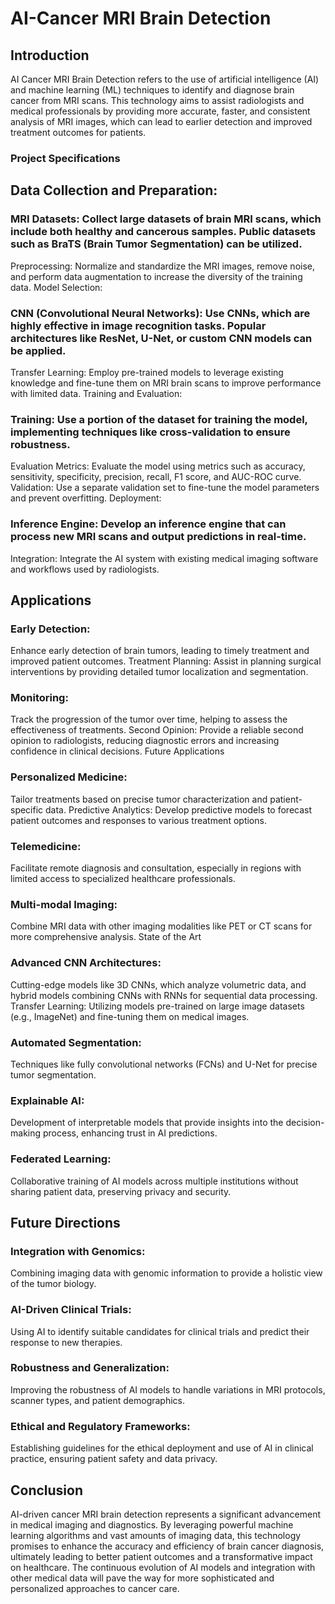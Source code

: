 # AI-Cancer MRI Brain Detection
## Introduction
AI Cancer MRI Brain Detection refers to the use of artificial intelligence (AI) and machine learning (ML) techniques to identify and diagnose brain cancer from MRI scans. This technology aims to assist radiologists and medical professionals by providing more accurate, faster, and consistent analysis of MRI images, which can lead to earlier detection and improved treatment outcomes for patients.

### Project Specifications
## Data Collection and Preparation:

### MRI Datasets: Collect large datasets of brain MRI scans, which include both healthy and cancerous samples. Public datasets such as BraTS (Brain Tumor Segmentation) can be utilized.
Preprocessing: Normalize and standardize the MRI images, remove noise, and perform data augmentation to increase the diversity of the training data.
Model Selection:

### CNN (Convolutional Neural Networks): Use CNNs, which are highly effective in image recognition tasks. Popular architectures like ResNet, U-Net, or custom CNN models can be applied.
Transfer Learning: Employ pre-trained models to leverage existing knowledge and fine-tune them on MRI brain scans to improve performance with limited data.
Training and Evaluation:

### Training: Use a portion of the dataset for training the model, implementing techniques like cross-validation to ensure robustness.
Evaluation Metrics: Evaluate the model using metrics such as accuracy, sensitivity, specificity, precision, recall, F1 score, and AUC-ROC curve.
Validation: Use a separate validation set to fine-tune the model parameters and prevent overfitting.
Deployment:

### Inference Engine: Develop an inference engine that can process new MRI scans and output predictions in real-time.
Integration: Integrate the AI system with existing medical imaging software and workflows used by radiologists.

## Applications
### Early Detection: 
Enhance early detection of brain tumors, leading to timely treatment and improved patient outcomes.
Treatment Planning: Assist in planning surgical interventions by providing detailed tumor localization and segmentation.
### Monitoring: 
Track the progression of the tumor over time, helping to assess the effectiveness of treatments.
Second Opinion: Provide a reliable second opinion to radiologists, reducing diagnostic errors and increasing confidence in clinical decisions.
Future Applications
### Personalized Medicine: 
Tailor treatments based on precise tumor characterization and patient-specific data.
Predictive Analytics: Develop predictive models to forecast patient outcomes and responses to various treatment options.
### Telemedicine: 
Facilitate remote diagnosis and consultation, especially in regions with limited access to specialized healthcare professionals.
### Multi-modal Imaging: 
Combine MRI data with other imaging modalities like PET or CT scans for more comprehensive analysis.
State of the Art
### Advanced CNN Architectures: 
Cutting-edge models like 3D CNNs, which analyze volumetric data, and hybrid models combining CNNs with RNNs for sequential data processing.
Transfer Learning: Utilizing models pre-trained on large image datasets (e.g., ImageNet) and fine-tuning them on medical images.
### Automated Segmentation: 
Techniques like fully convolutional networks (FCNs) and U-Net for precise tumor segmentation.
### Explainable AI: 
Development of interpretable models that provide insights into the decision-making process, enhancing trust in AI predictions.
### Federated Learning: 
Collaborative training of AI models across multiple institutions without sharing patient data, preserving privacy and security.

## Future Directions

### Integration with Genomics: 
Combining imaging data with genomic information to provide a holistic view of the tumor biology.
### AI-Driven Clinical Trials: 
Using AI to identify suitable candidates for clinical trials and predict their response to new therapies.
### Robustness and Generalization: 
Improving the robustness of AI models to handle variations in MRI protocols, scanner types, and patient demographics.
### Ethical and Regulatory Frameworks: 
Establishing guidelines for the ethical deployment and use of AI in clinical practice, ensuring patient safety and data privacy.

## Conclusion
AI-driven cancer MRI brain detection represents a significant advancement in medical imaging and diagnostics. By leveraging powerful machine learning algorithms and vast amounts of imaging data, this technology promises to enhance the accuracy and efficiency of brain cancer diagnosis, ultimately leading to better patient outcomes and a transformative impact on healthcare. The continuous evolution of AI models and integration with other medical data will pave the way for more sophisticated and personalized approaches to cancer care.
